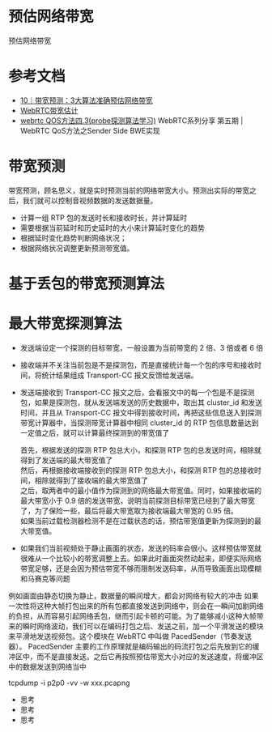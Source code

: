# 预估网络带宽

预估网络带宽

# 参考文档

* [10｜带宽预测：3大算法准确预估网络带宽](https://time.geekbang.org/column/article/467073)
* [WebRTC带宽估计](https://blog.csdn.net/beginning1126/article/details/115276534)
* [webrtc QOS方法四.3(probe探测算法学习)](https://blog.csdn.net/CrystalShaw/article/details/118530699)
WebRTC系列分享 第五期 | WebRTC QoS方法之Sender Side BWE实现 
# 带宽预测

  带宽预测，顾名思义，就是实时预测当前的网络带宽大小。预测出实际的带宽之后，我们就可以控制音视频数据的发送数据量。

  * 计算一组 RTP 包的发送时长和接收时长，并计算延时
  * 需要根据当前延时和历史延时的大小来计算延时变化的趋势
  * 根据延时变化趋势判断网络状况；
  * 根据网络状况调整更新预测带宽值。


# 基于丢包的带宽预测算法


# 最大带宽探测算法

* 发送端设定一个探测的目标带宽，一般设置为当前带宽的 2 倍、3 倍或者 6 倍
* 接收端并不关注当前包是不是探测包，而是直接统计每一个包的序号和接收时间，将统计结果组成 Transport-CC 报文反馈给发送端。
* 发送端接收到 Transport-CC 报文之后，会看报文中的每一个包是不是探测包，如果是探测包，就从发送端发送的历史数据中，取出其 cluster_id 和发送时间，并且从 Transport-CC 报文中得到接收时间，再把这些信息送入到探测带宽计算器中，当探测带宽计算器中相同 cluster_id 的 RTP 包信息数量达到一定值之后，就可以计算最终探测到的带宽值了

    首先，根据发送的探测 RTP 包总大小，和探测 RTP 包的总发送时间，相除就得到了发送端的最大带宽值了  
    然后，再根据接收端接收到的探测 RTP 包总大小，和探测 RTP 包的总接收时间，相除就得到了接收端的最大带宽值了  
    之后，取两者中的最小值作为探测到的网络最大带宽值。同时，如果接收端的最大带宽小于 0.9 倍的发送带宽，说明当前探测目标带宽已经到了最大带宽了，为了保险一些，最后将最大带宽取为接收端最大带宽的 0.95 倍。  
    如果当前过载检测器检测不是在过载状态的话，预估带宽值更新为探测到的最大带宽值。


* 如果我们当前视频处于静止画面的状态，发送的码率会很小。这样预估带宽就很难从一个比较小的带宽调整上去。如果此时画面突然动起来，即便实际网络带宽足够，还是会因为预估带宽不够而限制发送码率，从而导致画面出现模糊和马赛克等问题


例如画面由静态切换为静止，数据量的瞬间增大，都会对网络有较大的冲击
如果一次性将这种大帧打包出来的所有包都直接发送到网络中，则会在一瞬间加剧网络的负担，从而容易引起网络丢包，继而引起卡顿的可能。为了能够减小这种大帧带来的瞬时网络波动，我们可以在编码打包之后、发送之前，加一个平滑发送的模块来平滑地发送视频包。这个模块在 WebRTC 中叫做 PacedSender（节奏发送器）。
PacedSender 主要的工作原理就是编码输出的码流打包之后先放到它的缓冲区中，而不是直接发送。之后它再按照预估带宽大小对应的发送速度，将缓冲区中的数据发送到网络当中


tcpdump -i p2p0 -vv -w xxx.pcapng

* 思考
* 思考
* 思考

